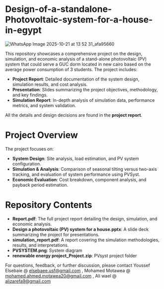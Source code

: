 # Design-of-a-standalone-Photovoltaic-system-for-a-house-in-egypt
![WhatsApp Image 2025-10-21 at 13 52 31_afa95660](https://github.com/user-attachments/assets/6f54fbe0-9581-48df-999c-b98ee14f1890)

This repository showcases a comprehensive project on the design, simulation, and economic analysis of a stand-alone photovoltaic (PV) system that could serve a GUC dorm located in new cairo based on the average power consumption of 3 students. The project includes:

- **Project Report**: Detailed documentation of the system design, simulation results, and cost analysis.
- **Presentation**: Slides summarizing the project objectives, methodology, and key findings.
- **Simulation Report**: In-depth analysis of simulation data, performance metrics, and system validation.

All the details and design decisions are found in the **project report**.

# Project Overview
The project focuses on:

- **System Design**: Site analysis, load estimation, and PV system configuration.
- **Simulation & Analysis**: Comparison of seasonal tilting versus two-axis tracking, and evaluation of system performance using PVSyst.
- **Economic Evaluation**: Cost breakdown, component analysis, and payback period estimation.

# Repository Contents
- **Report.pdf**: The full project report detailing the design, simulation, and economic analysis.
- **Design a photovoltaic (PV) system for a house.pptx**: A slide deck summarizing the project for presentations.
- **simulation_report.pdf**: A report covering the simulation methodologies, results, and interpretations.
- **PVSYSTEM.png**: System diagram
- **renewable energy project_Project.zip**: PVsyst project folder

For questions, feedback, or further discussion, please contact Youssef Elsebaie @ elsebaee.usf@gmail.com , Mohamed Motawea @ mohamed.ahmed.motawea20@gmail.com , Ali wael @ alizarefa9@gmail.com
